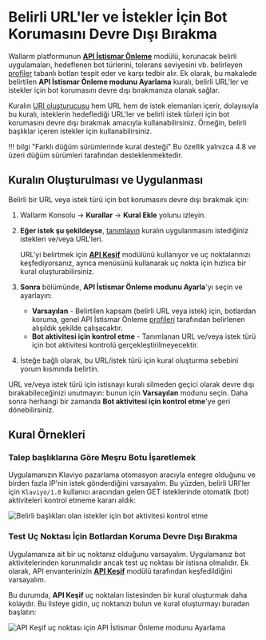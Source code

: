 # Belirli URL'ler ve İstekler İçin Bot Korumasını Devre Dışı Bırakma

Wallarm platformunun [**API İstismar Önleme**](../api-abuse-prevention/overview.md) modülü, korunacak belirli uygulamaları, hedeflenen bot türlerini, tolerans seviyesini vb. belirleyen [profiler](setup.md) tabanlı botları tespit eder ve karşı tedbir alır. Ek olarak, bu makalede belirtilen **API İstismar Önleme modunu Ayarlama** kuralı, belirli URL'ler ve istekler için bot korumasını devre dışı bırakmanıza olanak sağlar.

Kuralın [URI oluşturucusu](../user-guides/rules/rules.md#uri-constructor) hem URL hem de istek elemanları içerir, dolayısıyla bu kuralı, isteklerin hedeflediği URL'ler ve belirli istek türleri için bot korumasını devre dışı bırakmak amacıyla kullanabilirsiniz. Örneğin, belirli başlıklar içeren istekler için kullanabilirsiniz.

!!! bilgi "Farklı düğüm sürümlerinde kural desteği"
   Bu özellik yalnızca 4.8 ve üzeri düğüm sürümleri tarafından desteklenmektedir.

## Kuralın Oluşturulması ve Uygulanması

Belirli bir URL veya istek türü için bot korumasını devre dışı bırakmak için:

1. Wallarm Konsolu → **Kurallar** → **Kural Ekle** yolunu izleyin.
1. **Eğer istek şu şekildeyse**, [tanımlayın](../user-guides/rules/rules.md#uri-constructor) kuralın uygulanmasını istediğiniz istekleri ve/veya URL'leri.

    URL'yi belirtmek için [**API Keşif**](../api-discovery/overview.md) modülünü kullanıyor ve uç noktalarınızı keşfediyorsanız, ayrıca menüsünü kullanarak uç nokta için hızlıca bir kural oluşturabilirsiniz.

1. **Sonra** bölümünde, **API İstismar Önleme modunu Ayarla**'yı seçin ve ayarlayın:

    * **Varsayılan** - Belirtilen kapsam (belirli URL veya istek) için, botlardan koruma, genel API İstismar Önleme [profileri](setup.md) tarafından belirlenen alışıldık şekilde çalışacaktır.
    * **Bot aktivitesi için kontrol etme** - Tanımlanan URL ve/veya istek türü için bot aktivitesi kontrolü gerçekleştirilmeyecektir.

1. İsteğe bağlı olarak, bu URL/istek türü için kural oluşturma sebebini yorum kısmında belirtin.

URL ve/veya istek türü için istisnayı kuralı silmeden geçici olarak devre dışı bırakabileceğinizi unutmayın: bunun için **Varsayılan** modunu seçin. Daha sonra herhangi bir zamanda **Bot aktivitesi için kontrol etme**'ye geri dönebilirsiniz.

## Kural Örnekleri

### Talep başlıklarına Göre Meşru Botu İşaretlemek

Uygulamanızın Klaviyo pazarlama otomasyon aracıyla entegre olduğunu ve birden fazla IP'nin istek gönderdiğini varsayalım. Bu yüzden, belirli URI'ler için `Klaviyo/1.0` kullanıcı aracından gelen GET isteklerinde otomatik (bot) aktiviteleri kontrol etmeme kararı aldık:

![Belirli başlıkları olan istekler için bot aktivitesi kontrol etme](../images/user-guides/rules/api-abuse-url-request.png)

### Test Uç Noktası İçin Botlardan Koruma Devre Dışı Bırakma

Uygulamanıza ait bir uç noktanız olduğunu varsayalım. Uygulamanız bot aktivitelerinden korunmalıdır ancak test uç noktası bir istisna olmalıdır. Ek olarak, API envanterinizin [**API Keşif**](../api-discovery/overview.md) modülü tarafından keşfedildiğini varsayalım.

Bu durumda, **API Keşif** uç noktaları listesinden bir kural oluşturmak daha kolaydır. Bu listeye gidin, uç noktanızı bulun ve kural oluşturmayı buradan başlatın:

![API Keşif uç noktası için API İstismar Önleme modunu Ayarlama](../images/user-guides/rules/api-abuse-url.png)